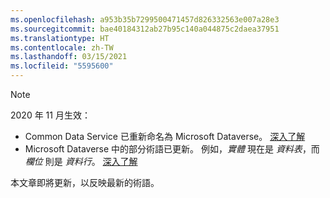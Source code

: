 ```yaml
---
ms.openlocfilehash: a953b35b7299500471457d826332563e007a28e3
ms.sourcegitcommit: bae40184312ab27b95c140a044875c2daea37951
ms.translationtype: HT
ms.contentlocale: zh-TW
ms.lasthandoff: 03/15/2021
ms.locfileid: "5595600"
---
```

> [!NOTE]
> 2020 年 11 月生效：
> - Common Data Service 已重新命名為 Microsoft Dataverse。 [深入了解](https://aka.ms/PAuAppBlog)
> - Microsoft Dataverse 中的部分術語已更新。 例如，*實體* 現在是 *資料表*，而 *欄位* 則是 *資料行*。 [深入了解](/powerapps/maker/data-platform/data-platform-intro)
>
> 本文章即將更新，以反映最新的術語。
